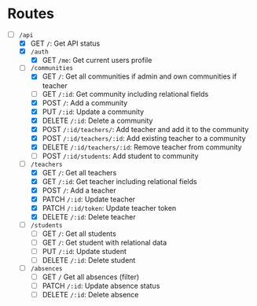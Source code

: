 # Routes

- [ ] `/api`
  - [x] GET `/`: Get API status
  - [x] `/auth`
    - [x] GET `/me`: Get current users profile
  - [ ] `/communities`
    - [x] GET `/`: Get all communities if admin and own communities if teacher
    - [ ] GET `/:id`: Get community including relational fields
    - [x] POST `/`: Add a community
    - [x] PUT `/:id`: Update a community
    - [x] DELETE `/:id`: Delete a community
    - [x] POST `/:id/teachers/`: Add teacher and add it to the community
    - [x] POST `/:id/teachers/:id`: Add existing teacher to a community
    - [x] DELETE `/:id/teachers/:id`: Remove teacher from community
    - [ ] POST `/:id/students`: Add student to community
  - [ ] `/teachers`
    - [x] GET `/`: Get all teachers
    - [x] GET `/:id`: Get teacher including relational fields
    - [x] POST `/`: Add a teacher
    - [x] PATCH `/:id`: Update teacher
    - [x] PATCH `/:id/token`: Update teacher token
    - [x] DELETE `/:id`: Delete teacher
  - [ ] `/students`
    - [ ] GET `/`: Get all students
    - [ ] GET `/`: Get student with relational data
    - [ ] PUT `/:id`: Update student
    - [ ] DELETE `/:id`: Delete student
  - [ ] `/absences`
    - [ ] GET `/` Get all absences (filter)
    - [ ] PATCH `/:id`: Update absence status
    - [ ] DELETE `/:id`: Delete absence